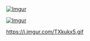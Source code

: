 [![Imgur](https://i.imgur.com/6oo1lHM.gif)](https://codepen.io/ainalem/pen/Zmdvqq)
<!-- Mikael Ainalem == Tick tock -->

[![Imgur](https://i.imgur.com/TXkukx5.gif)](https://codepen.io/ainalem/pen/opgeoL)
<!-- Mikael Ainalem == Think - create cycle -->

https://i.imgur.com/TXkukx5.gif
